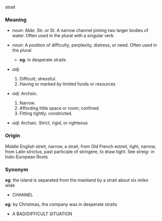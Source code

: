 strait
### Meaning
+ _noun_: Abbr. Str. or St. A narrow channel joining two larger bodies of water. Often used in the plural with a singular verb
+ _noun_: A position of difficulty, perplexity, distress, or need. Often used in the plural
    + __eg__: in desperate straits

+ _adj_:
   1. Difficult; stressful.
   2. Having or marked by limited funds or resources
+ _adj_: Archaic.
   1. Narrow.
   2. Affording little space or room; confined.
   3. Fitting tightly; constricted.
+ _adj_: Archaic. Strict, rigid, or righteous

### Origin

Middle English streit, narrow, a strait, from Old French estreit, tight, narrow, from Latin strictus, past participle of stringere, to draw tight. See streig- in Indo-European Roots

### Synonym

__eg__: the island is separated from the mainland by a strait about six miles wide

+ CHANNEL

__eg__: by Christmas, the company was in desperate straits

+ A BAD/DIFFICULT SITUATION


